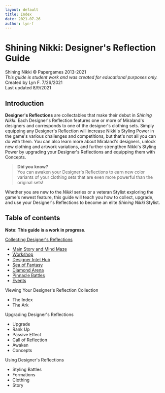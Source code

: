 ```yaml
---
layout: default
title: Index
date: 2021-07-26
author: lyn-f
---
```


# Shining Nikki: Designer's Reflection Guide

Shining Nikki ©️ Papergames 2013-2021  
*This guide is student work and was created for educational purposes only.*  
Created by Lyn F. 7/26/2021  
Last updated 8/9/2021

## Introduction

**Designer's Reflections** are collectables that make their debut in *Shining Nikki*. Each Designer's Reflection features one or more of Miraland's designers and corresponds to one of the designer's clothing sets. Simply equipping any Designer's Reflection will increase Nikki's Styling Power in the game's various challenges and competitions, but that's not all you can do with them. You can also learn more about Miraland's designers, unlock new clothing and artwork variations, and further strengthen Nikki's Styling Power by upgrading your Designer's Reflections and equipping them with Concepts.

> **Did you know?**  
> You can awaken your Designer's Reflections to earn new color variants of your clothing sets that are even more powerful than the original sets!

Whether you are new to the *Nikki* series or a veteran Stylist exploring the game's newest feature, this guide will teach you how to collect, upgrade, and use your Designer's Reflections to become an elite *Shining Nikki* Stylist.

## Table of contents

**Note: This guide is a work in progress.**

[Collecting Designer's Reflections](https://lyn-f.github.io/DR-guide/get/)  
* [Main Story and Mind Maze](https://lyn-f.github.io/DR-guide/get/#mainstory)
* [Workshop](https://lyn-f.github.io/DR-guide/get/#wshop)
* [Designer Intel Hub](https://lyn-f.github.io/DR-guide/get/#intel)
* [Sea of Fantasy](https://lyn-f.github.io/DR-guide/get/#fantasy)
* [Diamond Arena](https://lyn-f.github.io/DR-guide/get/#arena)
* [Pinnacle Battles](https://lyn-f.github.io/DR-guide/get/#pinnacle)
* [Events](https://lyn-f.github.io/DR-guide/get/#event)  

Viewing Your Designer's Reflection Collection
* The Index
* The Ark  

Upgrading Designer's Reflections  
* Upgrade
* Rank Up
* Passive Effect
* Call of Reflection
* Awaken
* Concepts  

Using Designer's Reflections  
* Styling Battles
* Formations
* Clothing
* Story
